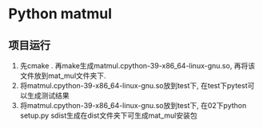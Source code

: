 # Python matmul

## 项目运行
1. 先cmake . 再make生成matmul.cpython-39-x86_64-linux-gnu.so, 再将该文件放到mat_mul文件夹下.
2. 将matmul.cpython-39-x86_64-linux-gnu.so放到test下, 在test下pytest可以生成测试结果
3. 将matmul.cpython-39-x86_64-linux-gnu.so放到test下, 在02下python setup.py sdist生成在dist文件夹下可生成mat_mul安装包